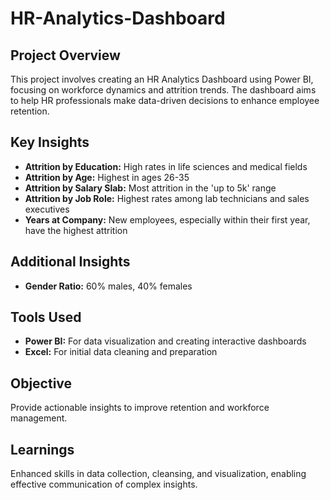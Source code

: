 # HR-Analytics-Dashboard

## Project Overview
This project involves creating an HR Analytics Dashboard using Power BI, focusing on workforce dynamics and attrition trends. The dashboard aims to help HR professionals make data-driven decisions to enhance employee retention.

## Key Insights
- **Attrition by Education:** High rates in life sciences and medical fields
- **Attrition by Age:** Highest in ages 26-35
- **Attrition by Salary Slab:** Most attrition in the 'up to 5k' range
- **Attrition by Job Role:** Highest rates among lab technicians and sales executives
- **Years at Company:** New employees, especially within their first year, have the highest attrition

## Additional Insights
- **Gender Ratio:** 60% males, 40% females

## Tools Used
- **Power BI:** For data visualization and creating interactive dashboards
- **Excel:** For initial data cleaning and preparation

## Objective
Provide actionable insights to improve retention and workforce management.

## Learnings
Enhanced skills in data collection, cleansing, and visualization, enabling effective communication of complex insights.



